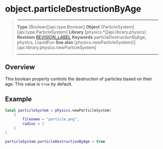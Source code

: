 # object.particleDestructionByAge

> --------------------- ------------------------------------------------------------------------------------------
> __Type__              [Boolean][api.type.Boolean]
> __Object__            [ParticleSystem][api.type.ParticleSystem]
> __Library__           [physics.*][api.library.physics]
> __Revision__          [REVISION_LABEL](REVISION_URL)
> __Keywords__          particleDestructionByAge, physics, LiquidFun
> __See also__          [physics.newParticleSystem()][api.library.physics.newParticleSystem]
> --------------------- ------------------------------------------------------------------------------------------


## Overview

This boolean property controls the destruction of particles based on their age. This value is `true` by default.


## Example

``````lua
local particleSystem = physics.newParticleSystem(
	{
		filename = "particle.png",
		radius = 2
	}
)

particleSystem.particleDestructionByAge = true
``````
